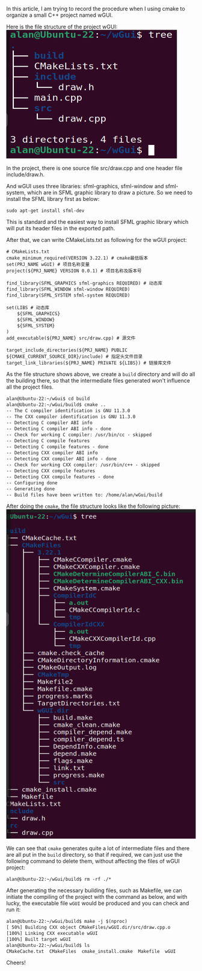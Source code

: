 In this article, I am trying to record the procedure when I using cmake to organize a small C++ project named wGUI.

Here is the file structure of the project wGUI:
![Project file structure](fileStructure.png)

In the project, there is one source file src/draw.cpp and one header file include/draw.h.

And wGUI uses three libraries: sfml-graphics, sfml-window and sfml-system, which are in SFML graphic library to draw a picture. So we need to install the SFML library first as below:
```
sudo apt-get install sfml-dev
```
This is standard and the easiest way to install SFML graphic library which will put its header files in the exported path.

After that, we can write CMakeLists.txt as following for the wGUI project:
```
# CMakeLists.txt
cmake_minimum_required(VERSION 3.22.1) # cmake最低版本
set(PRJ_NAME wGUI) # 项目名称变量
project(${PRJ_NAME} VERSION 0.0.1) # 项目名称及版本号

find_library(SFML_GRAPHICS sfml-graphics REQUIRED) # 动态库
find_library(SFML_WINDOW sfml-window REQUIRED)
find_library(SFML_SYSTEM sfml-system REQUIRED)

set(LIBS # 动态库
    ${SFML_GRAPHICS}
    ${SFML_WINDOW}
    ${SFML_SYSTEM}
)
add_executable(${PRJ_NAME} src/draw.cpp) # 源文件

target_include_directories(${PRJ_NAME} PUBLIC ${CMAKE_CURRENT_SOURCE_DIR}/include) # 指定头文件目录
target_link_libraries(${PRJ_NAME} PRIVATE ${LIBS}) # 链接库文件
```

As the file structure shows above, we create a ```build``` directory and will do all the building there, so that the intermediate files generated won't influence all the  project files.
```
alan@Ubuntu-22:~/wGui$ cd build
alan@Ubuntu-22:~/wGui/build$ cmake ..
-- The C compiler identification is GNU 11.3.0
-- The CXX compiler identification is GNU 11.3.0
-- Detecting C compiler ABI info
-- Detecting C compiler ABI info - done
-- Check for working C compiler: /usr/bin/cc - skipped
-- Detecting C compile features
-- Detecting C compile features - done
-- Detecting CXX compiler ABI info
-- Detecting CXX compiler ABI info - done
-- Check for working CXX compiler: /usr/bin/c++ - skipped
-- Detecting CXX compile features
-- Detecting CXX compile features - done
-- Configuring done
-- Generating done
-- Build files have been written to: /home/alan/wGui/build
```
After doing the ```cmake```, the file structure looks like the following picture:
![After cmake](afterCmake.png)

We can see that ```cmake``` generates quite a lot of intermediate files and there are all put in the ```build``` directory, so that if required, we can just use the following command to delete them, without affecting the files of wGUI project:
```
alan@Ubuntu-22:~/wGui/build$ rm -rf ./*
```
After generating the necessary building files, such as Makefile, we can initiate the compiling of the project with the command as below, and with lucky, the executable file ```wGUI``` would be produced and you can check and run it:
```
alan@Ubuntu-22:~/wGui/build$ make -j $(nproc)
[ 50%] Building CXX object CMakeFiles/wGUI.dir/src/draw.cpp.o
[100%] Linking CXX executable wGUI
[100%] Built target wGUI
alan@Ubuntu-22:~/wGui/build$ ls
CMakeCache.txt  CMakeFiles  cmake_install.cmake  Makefile  wGUI
```

Cheers!
